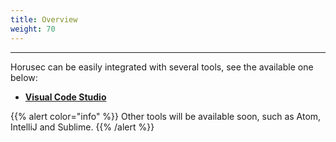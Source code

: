 ```yaml
---
title: Overview
weight: 70
---
```


---

Horusec can be easily integrated with several tools, see the available one below:

- [**Visual Code Studio**](/docs/references/extensions/visual-studio-code/)

{{% alert color="info" %}}
Other tools will be available soon, such as Atom, IntelliJ and Sublime. 
{{% /alert %}}
